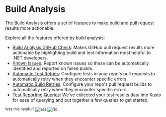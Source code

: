 # Build Analysis

The Build Analysis offers a set of features to make build and pull request results more actionable. 

Explore all the features offered by build analysis:

- [Build Analysis GitHub Check](https://github.com/dotnet/arcade/blob/main/Documentation/Projects/Build%20Analysis/Introduction.md): Makes GitHub pull request results more actionable by highlighting build and test information most helpful to .NET developers.
- [Known Issues](https://github.com/dotnet/arcade/blob/main/Documentation/Projects/Build%20Analysis/KnownIssues.md): Report known issues so these can be automatically identified and reported on failed builds.
- [Automatic Test Retries](https://github.com/dotnet/arcade/blob/main/Documentation/Projects/Build%20Analysis/Test%20Retry%20Documentation.md): Configure tests in your repo's pull requests to automatically retry when they encounter specific errors.
- [Automatic Build Retries](https://github.com/dotnet/arcade/blob/main/Documentation/Projects/Build%20Analysis/BuildRetryOnboard.md): Configure your repo's pull request builds to automatically retry when they encounter specific errors.
- [Test Reporting Queries](https://github.com/dotnet/arcade/blob/a264eb13fea14125f3ef8d4056586cd66fa55309/Documentation/AzureDevOps/TestReportingQueries.md):  We've collected your test results data into Kusto for ease of querying and put together a few queries to get started.

<!-- Begin Generated Content: Doc Feedback -->
<sub>Was this helpful? [![Yes](https://helix.dot.net/f/ip/5?p=Documentation%5CProjects%5CBuild%20Analysis%5CLandingPage.md)](https://helix.dot.net/f/p/5?p=Documentation%5CProjects%5CBuild%20Analysis%5CLandingPage.md) [![No](https://helix.dot.net/f/in)](https://helix.dot.net/f/n/5?p=Documentation%5CProjects%5CBuild%20Analysis%5CLandingPage.md)</sub>
<!-- End Generated Content-->
